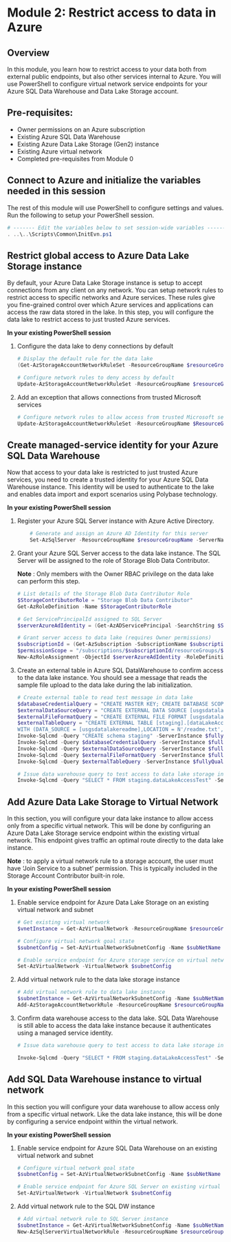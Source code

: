 # Module 2: Restrict access to data in Azure

## Overview

In this module, you learn how to restrict access to your data both from external public endpoints, but also other services internal to Azure. You will use PowerShell to configure virtual network service endpoints for your Azure SQL Data Warehouse and Data Lake Storage account.


## Pre-requisites:

- Owner permissions on an Azure subscription
- Existing Azure SQL Data Warehouse
- Existing Azure Data Lake Storage (Gen2) instance
- Existing Azure virtual network
- Completed pre-requisites from Module 0

## Connect to Azure and initialize the variables needed in this session

The rest of this module will use PowerShell to configure settings and values. Run the following to setup your PowerShell session.
```powershell
# ------- Edit the variables below to set session-wide variables ---------
. ..\..\Scripts\Common\InitEvn.ps1
```

## Restrict global access to Azure Data Lake Storage instance

By default, your Azure Data Lake Storage instance is setup to accept connections from any client on any network. You can setup network rules to restrict access to specific networks and Azure services. These rules give you fine-grained control over which Azure services and applications can access the raw data stored in the lake. In this step, you will configure the data lake to restrict access to just trusted Azure services.

**In your existing PowerShell session**
1.	Configure the data lake to deny connections by default
    ```powershell
    # Display the default rule for the data lake
    (Get-AzStorageAccountNetworkRuleSet -ResourceGroupName $resourceGroupName -AccountName $dataLakeAccountName).DefaultAction

    # Configure network rules to deny access by default
    Update-AzStorageAccountNetworkRuleSet -ResourceGroupName $resourceGroupName -Name $dataLakeAccountName -DefaultAction Deny 

    ```
2.	Add an exception that allows connections from trusted Microsoft services
    ```powershell
    # Configure network rules to allow access from trusted Microsoft services and logging pipelines
    Update-AzStorageAccountNetworkRuleSet -ResourceGroupName $ResourceGroupName -Name $DataLakeAccountName -Bypass AzureServices,Metrics,Logging 

    ```

## Create managed-service identity for your Azure SQL Data Warehouse

Now that access to your data lake is restricted to just trusted Azure services, you need to create a trusted identity for your Azure SQL Data Warehouse instance. This identity will be used to authenticate to the lake and enables data import and export scenarios using Polybase technology. 

**In your existing PowerShell session**

1. Register your Azure SQL Server instance with Azure Active Directory. 
    ```powershell
        # Generate and assign an Azure AD Identity for this server
        Set-AzSqlServer -ResourceGroupName $resourceGroupName -ServerName $serverName -AssignIdentity 

    ```
2. Grant your Azure SQL Server access to the data lake instance. The SQL Server will be assigned to the role of Storage Blob Data Contributor.

    **Note** : Only members with the Owner RBAC privilege on the data lake can perform this step.

    ```powershell
    # List details of the Storage Blob Data Contributor Role
    $StorageContributorRole = "Storage Blob Data Contributor"
    Get-AzRoleDefinition -Name $StorageContributorRole

    # Get ServicePrincipalId assigned to SQL Server
    $serverAzureAdIdentity = (Get-AzADServicePrincipal -SearchString $ServerName).Id

    # Grant server access to data lake (requires Owner permissions)
    $subscriptionId = (Get-AzSubscription -SubscriptionName $subscriptionName).SubscriptionId
    $permissionScope = "/subscriptions/$subscriptionId/resourceGroups/$resourceGroupName/providers/Microsoft.Storage/storageAccounts/$dataLakeAccountName"
    New-AzRoleAssignment -ObjectId $serverAzureAdIdentity -RoleDefinitionName $StorageContributorRole -Scope $permissionScope  
    ```

3.	Create an external table in Azure SQL DataWarehouse to confirm access to the data lake instance. You should see a message that reads the sample file upload to the data lake during the lab initialization.

    ```powershell
    # Create external table to read test message in data lake
    $databaseCredentialQuery = "CREATE MASTER KEY; CREATE DATABASE SCOPED CREDENTIAL readme_cred WITH IDENTITY = 'Managed Service Identity';"
    $externalDataSourceQuery = "CREATE EXTERNAL DATA SOURCE [usgsdatalakereadme] WITH (TYPE=HADOOP, LOCATION=N'abfss://readme@$dataLakeAccountName.dfs.core.windows.net', CREDENTIAL = readme_cred)"
    $externalFileFormatQuery = "CREATE EXTERNAL FILE FORMAT [usgsdatalakereadmeformat] WITH (FORMAT_TYPE = DELIMITEDTEXT, FORMAT_OPTIONS (FIELD_TERMINATOR = N'|', USE_TYPE_DEFAULT = False))"
    $externalTableQuery = "CREATE EXTERNAL TABLE [staging].[dataLakeAccessTest]([header] [nvarchar](40) NOT NULL,[notice] [nvarchar](150) NOT NULL)
    WITH (DATA_SOURCE = [usgsdatalakereadme],LOCATION = N'/readme.txt',FILE_FORMAT = [usgsdatalakereadmeformat],REJECT_TYPE = VALUE,REJECT_VALUE = 0)"
    Invoke-Sqlcmd -Query "CREATE schema staging" -ServerInstance $fullyQualifiedServerName -Database $dataWarehouseName -Username $dbCredentials.UserName -Password $dbCredentials.GetNetworkCredential().Password
    Invoke-Sqlcmd -Query $databaseCredentialQuery -ServerInstance $fullyQualifiedServerName -Database $dataWarehouseName -Username $dbCredentials.UserName -Password $dbCredentials.GetNetworkCredential().Password
    Invoke-Sqlcmd -Query $externalDataSourceQuery -ServerInstance $fullyQualifiedServerName -Database $dataWarehouseName -Username $dbCredentials.UserName -Password $dbCredentials.GetNetworkCredential().Password
    Invoke-Sqlcmd -Query $externalFileFormatQuery -ServerInstance $fullyQualifiedServerName -Database $dataWarehouseName -Username $dbCredentials.UserName -Password $dbCredentials.GetNetworkCredential().Password
    Invoke-Sqlcmd -Query $externalTableQuery -ServerInstance $fullyQualifiedServerName -Database $dataWarehouseName -Username $dbCredentials.UserName -Password $dbCredentials.GetNetworkCredential().Password

    # Issue data warehouse query to test access to data lake storage instance.
    Invoke-Sqlcmd -Query "SELECT * FROM staging.dataLakeAccessTest" -ServerInstance $fullyQualifiedServerName -Database $dataWarehouseName -Username $dbCredentials.UserName -Password $dbCredentials.GetNetworkCredential().Password 
    ```

## Add Azure Data Lake Storage to Virtual Network

In this section, you will configure your data lake instance to allow access only from a specific virtual network. This will be done by configuring an Azure Data Lake Storage service endpoint within the existing virtual network. This endpoint gives traffic an optimal route directly to the data lake instance. 

 **Note** : to apply a virtual network rule to a storage account, the user must have ‘Join Service to a subnet’ permission. This is typically included in the Storage Account Contributor built-in role.

 **In your existing PowerShell session**

 1.	Enable service endpoint for Azure Data Lake Storage on an existing virtual network and subnet
    ```powershell
    # Get existing virtual network
    $vnetInstance = Get-AzVirtualNetwork -ResourceGroupName $resourceGroupName -Name $virtualNetworkName

    # Configure virtual network goal state
    $subnetConfig = Set-AzVirtualNetworkSubnetConfig -Name $subNetName -VirtualNetwork $vnetInstance -AddressPrefix "10.0.0.0/24" -ServiceEndpoint "Microsoft.Storage"

    # Enable service endpoint for Azure storage service on virtual network subnet
    Set-AzVirtualNetwork -VirtualNetwork $subnetConfig 
    ```
 
2.	Add virtual network rule to the data lake storage instance
    ```powershell
    # Add virtual network rule to data lake instance
    $subnetInstance = Get-AzVirtualNetworkSubnetConfig -Name $subNetName -VirtualNetwork $vnetInstance
    Add-AzStorageAccountNetworkRule -ResourceGroupName $resourceGroupName -Name $dataLakeAccountName -VirtualNetworkResourceId $subnetInstance.Id 
    ```
 
3.	Confirm data warehouse access to the data lake. SQL Data Warehouse is still able to access the data lake instance because it authenticates using a managed service identity. 

    ```powershell
    # Issue data warehouse query to test access to data lake storage instance. This query succeeds because the data warehouse uses managed service identity authentication

    Invoke-Sqlcmd -Query "SELECT * FROM staging.dataLakeAccessTest" -ServerInstance $fullyQualifiedServerName -Database $dataWarehouseName -Username $dbCredentials.UserName -Password $dbCredentials.GetNetworkCredential().Password 
    ```
## Add SQL Data Warehouse instance to virtual network

In this section you will configure your data warehouse to allow access only from a specific virtual network. Like the data lake instance, this will be done by configuring a service endpoint within the virtual network. 

 **In your existing PowerShell session**

 1.	Enable service endpoint for Azure SQL Data Warehouse on an existing virtual network and subnet
    ```powershell
    # Configure virtual network goal state
    $subnetConfig = Set-AzVirtualNetworkSubnetConfig -Name $subNetName -VirtualNetwork $vnetInstance -AddressPrefix "10.0.0.0/24" -ServiceEndpoint "Microsoft.Sql"

    # Enable service endpoint for Azure SQL Server on existing virtual network subnet
    Set-AzVirtualNetwork -VirtualNetwork $subnetConfig 
    ```

 
2.	Add virtual network rule to the SQL DW instance
    ```powershell
    # Add virtual network rule to SQL Server instance
    $subnetInstance = Get-AzVirtualNetworkSubnetConfig -Name $subNetName -VirtualNetwork $vnetInstance
    New-AzSqlServerVirtualNetworkRule -ResourceGroupName $resourceGroupName -ServerName $serverName -VirtualNetworkRuleName $subNetName -VirtualNetworkSubnetId $subnetInstance.Id  
    ```